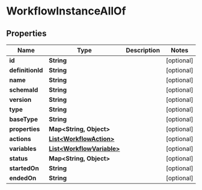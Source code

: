 

# WorkflowInstanceAllOf


## Properties

Name | Type | Description | Notes
------------ | ------------- | ------------- | -------------
**id** | **String** |  |  [optional]
**definitionId** | **String** |  |  [optional]
**name** | **String** |  |  [optional]
**schemaId** | **String** |  |  [optional]
**version** | **String** |  |  [optional]
**type** | **String** |  |  [optional]
**baseType** | **String** |  |  [optional]
**properties** | **Map&lt;String, Object&gt;** |  |  [optional]
**actions** | [**List&lt;WorkflowAction&gt;**](WorkflowAction.md) |  |  [optional]
**variables** | [**List&lt;WorkflowVariable&gt;**](WorkflowVariable.md) |  |  [optional]
**status** | **Map&lt;String, Object&gt;** |  |  [optional]
**startedOn** | **String** |  |  [optional]
**endedOn** | **String** |  |  [optional]



